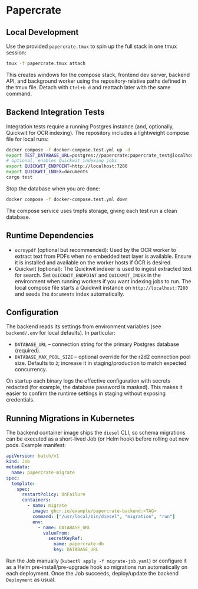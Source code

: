 # Papercrate

## Local Development

Use the provided `papercrate.tmux` to spin up the full stack in one tmux session:

```bash
tmux -f papercrate.tmux attach
```

This creates windows for the compose stack, frontend dev server, backend API, and background worker using the repository-relative paths defined in the tmux file. Detach with `Ctrl+b d` and reattach later with the same command.

## Backend Integration Tests

Integration tests require a running Postgres instance (and, optionally, Quickwit for OCR indexing). The repository includes a lightweight compose file for local runs:

```bash
docker compose -f docker-compose.test.yml up -d
export TEST_DATABASE_URL=postgres://papercrate:papercrate_test@localhost:5433/papercrate_test
# optional, enables Quickwit indexing jobs
export QUICKWIT_ENDPOINT=http://localhost:7280
export QUICKWIT_INDEX=documents
cargo test
```

Stop the database when you are done:

```bash
docker compose -f docker-compose.test.yml down
```

The compose service uses tmpfs storage, giving each test run a clean database.

## Runtime Dependencies

- `ocrmypdf` (optional but recommended): Used by the OCR worker to extract text from PDFs when no embedded text layer is available. Ensure it is installed and available on the worker hosts if OCR is desired.
- Quickwit (optional): The Quickwit indexer is used to ingest extracted text for search. Set `QUICKWIT_ENDPOINT` and `QUICKWIT_INDEX` in the environment when running workers if you want indexing jobs to run. The local compose file starts a Quickwit instance on `http://localhost:7280` and seeds the `documents` index automatically.

## Configuration

The backend reads its settings from environment variables (see `backend/.env` for local defaults). In particular:

- `DATABASE_URL` – connection string for the primary Postgres database (required).
- `DATABASE_MAX_POOL_SIZE` – optional override for the r2d2 connection pool size. Defaults to `2`; increase it in staging/production to match expected concurrency.

On startup each binary logs the effective configuration with secrets redacted (for example, the database password is masked). This makes it easier to confirm the runtime settings in staging without exposing credentials.

## Running Migrations in Kubernetes

The backend container image ships the `diesel` CLI, so schema migrations can be executed as a short-lived Job (or Helm hook) before rolling out new pods. Example manifest:

```yaml
apiVersion: batch/v1
kind: Job
metadata:
  name: papercrate-migrate
spec:
  template:
    spec:
      restartPolicy: OnFailure
      containers:
        - name: migrate
          image: ghcr.io/example/papercrate-backend:<TAG>
          command: ["/usr/local/bin/diesel", "migration", "run"]
          env:
            - name: DATABASE_URL
              valueFrom:
                secretKeyRef:
                  name: papercrate-db
                  key: DATABASE_URL
```

Run the Job manually (`kubectl apply -f migrate-job.yaml`) or configure it as a Helm pre-install/pre-upgrade hook so migrations run automatically on each deployment. Once the Job succeeds, deploy/update the backend `Deployment` as usual.
